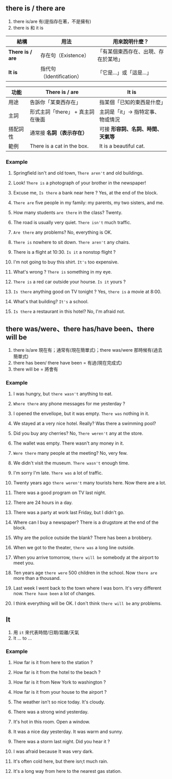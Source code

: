 ## there is / there are

1. there is/are 有(是指存在著，不是擁有)
2. there is 和 it is

| 結構                 | 用法                  | 用來說明什麼？            |
| ------------------ | ------------------- | ------------------ |
| **There is / are** | 存在句（Existence）      | 「有某個東西存在、出現、存在於某地」 |
| **It is**          | 指代句（Identification） | 「它是...」或「這是...」    |

| 功能   | There is / are             | It is                  |
| ---- | -------------------------- | ---------------------- |
| 用途   | 告訴你「某東西存在」                 | 指某個「已知的東西是什麼」          |
| 主詞   | 形式主詞「there」 + 真主詞在後面       | 主詞是「it」→ 指特定事、物或情況     |
| 搭配詞性 | 通常接 **名詞（表示存在）**           | 可接 **形容詞、名詞、時間、天氣等**   |
| 範例   | There is a cat in the box. | It is a beautiful cat. |


### Example
1. Springfield isn't and old town, `There aren't` and old buildings.
2. Look! `There is` a photograph of your brother in the newspaper!
3. Excuse me, `Is there` a bank near here ? Yes, at the end of the block.
4. `There are` five people in my family: my parents, my two sisters, and me.
5. How many students `are there` in the class? Twenty.
6. The road is usually very quiet. `There isn't` much traffic.
7. `Are there` any problems? No, everything is OK.
8. `There is` nowhere to sit down. `There aren't` any chairs.

1. There is a flight at 10:30. `Is it` a nonstop flight ?
2. I'm not going to buy this shirt. `It's` too expensive.
3. What's wrong ? `There is` something in my eye.
4. `There is` a red car outside your hourse. `Is it` yours ?
5. `Is there` anything good on TV tonight ? Yes, `there is` a movie at 8:00.
6. What's that building? `It's` a school.
7. `Is there` a restaurant in this hotel? No, I'm afraid not.

## there was/were、there has/have been、there will be

1. there is/are 現在有；通常有(現在簡單式)；there was/were 那時候有(過去簡單式)
2. there has been/ there have been = 有過(現在完成式)
3. there will be = 將會有

### Example

1. I was hungry, but `there wasn't` anything to eat.
2. `Where there` any phone messages for me yesterday ?
3. I opened the envellope, but it was empty. `There was` nothing in it.
4. We stayed at a very nice hotel. Really? Was there a swimming pool?
5. Did you buy any cherries? No, `There weren't` any at the store.
6. The wallet was empty. There wasn't any money in it.
7. `Were there` many people at the meeting? No, very few.
8. We didn't visit the museum. `There wasn't` enough time.
9. I'm sorry I'm late. `There was` a lot of traffic.
10. Twenty years ago `there weren't` many tourists here. Now there are a lot.

1. There was a good program on TV last night.
2. There are 24 hours in a day.
3. There was a party at work last Friday, but I didn't go.
4. Where can I buy a newspaper? There is a drugstore at the end of the block.
5. Why are the police outside the blank? There has been a brobbery.
6. When we got to the theater, `there was` a long line outside.
7. When you arrive tomorrow, `there will be` somebody at the airport to meet you.
8. Ten years age `there were` 500 children in the school. Now `there are` more than a thousand.
9. Last week I went back to the town where I was born. It's very different now. `There have been` a lot of changes.
10. I think everything will be OK. I don't think `there will be` any problems.

## It

1. 用 `it` 來代表時間/日期/距離/天氣
2. It ... to ...

### Example

1. How far is it from here to the station ?
2. How far is it from the hotel to the beach ?
3. How far is it from New York to washington ?
4. How far is it from your house to the airport ?

1. The weather isn't so nice today. It's cloudy.
2. There was a strong wind yesterday.
3. It's hot in this room. Open a window.
4. It was a nice day yesterday. It was warm and sunny.
5. There was a storm last night. Did you hear it ?
6. I was afraid because It was very dark.
7. It's often cold here, but there isn;t much rain.
8. It's a long way from here to the nearest gas station.
